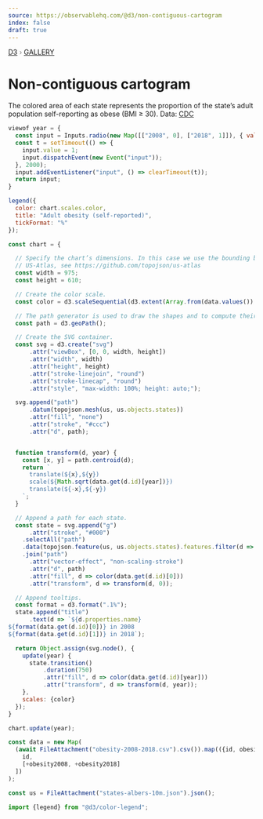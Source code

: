 ```yaml
---
source: https://observablehq.com/@d3/non-contiguous-cartogram
index: false
draft: true
---
```


<div style="color: grey; font: 13px/25.5px var(--sans-serif); text-transform: uppercase;"><h1 style="display: none;">Non-contiguous cartogram</h1><a href="https://d3js.org/">D3</a> › <a href="/@d3/gallery">Gallery</a></div>

# Non-contiguous cartogram

The colored area of each state represents the proportion of the state’s adult population self-reporting as obese (BMI ≥ 30). Data: [CDC](https://www.cdc.gov/obesity/data/prevalence-maps.html)

```js
viewof year = {
  const input = Inputs.radio(new Map([["2008", 0], ["2018", 1]]), { value: 0 });
  const t = setTimeout(() => {
    input.value = 1;
    input.dispatchEvent(new Event("input"));
  }, 2000);
  input.addEventListener("input", () => clearTimeout(t));
  return input;
}
```

```js
legend({
  color: chart.scales.color,
  title: "Adult obesity (self-reported)",
  tickFormat: "%"
});
```

```js echo
const chart = {

  // Specify the chart’s dimensions. In this case we use the bounding box of the projected
  // US-Atlas, see https://github.com/topojson/us-atlas
  const width = 975;
  const height = 610;

  // Create the color scale.
  const color = d3.scaleSequential(d3.extent(Array.from(data.values()).flat()), d3.interpolateReds).nice();

  // The path generator is used to draw the shapes and to compute their centroids.
  const path = d3.geoPath();

  // Create the SVG container.
  const svg = d3.create("svg")
      .attr("viewBox", [0, 0, width, height])
      .attr("width", width)
      .attr("height", height)
      .attr("stroke-linejoin", "round")
      .attr("stroke-linecap", "round")
      .attr("style", "max-width: 100%; height: auto;");

  svg.append("path")
      .datum(topojson.mesh(us, us.objects.states))
      .attr("fill", "none")
      .attr("stroke", "#ccc")
      .attr("d", path);


  function transform(d, year) {
    const [x, y] = path.centroid(d);
    return `
      translate(${x},${y})
      scale(${Math.sqrt(data.get(d.id)[year])})
      translate(${-x},${-y})
    `;
  }

  // Append a path for each state.
  const state = svg.append("g")
      .attr("stroke", "#000")
    .selectAll("path")
    .data(topojson.feature(us, us.objects.states).features.filter(d => data.has(d.id)))
    .join("path")
      .attr("vector-effect", "non-scaling-stroke")
      .attr("d", path)
      .attr("fill", d => color(data.get(d.id)[0]))
      .attr("transform", d => transform(d, 0));

  // Append tooltips.
  const format = d3.format(".1%");
  state.append("title")
      .text(d => `${d.properties.name}
${format(data.get(d.id)[0])} in 2008
${format(data.get(d.id)[1])} in 2018`);

  return Object.assign(svg.node(), {
    update(year) {
      state.transition()
          .duration(750)
          .attr("fill", d => color(data.get(d.id)[year]))
          .attr("transform", d => transform(d, year));
    },
    scales: {color}
  });
}
```

```js echo
chart.update(year);
```

```js echo
const data = new Map(
  (await FileAttachment("obesity-2008-2018.csv").csv()).map(({id, obesity2008, obesity2018}) => [
    id,
    [+obesity2008, +obesity2018]
  ])
);
```

```js echo
const us = FileAttachment("states-albers-10m.json").json();
```

```js echo
import {legend} from "@d3/color-legend";
```
